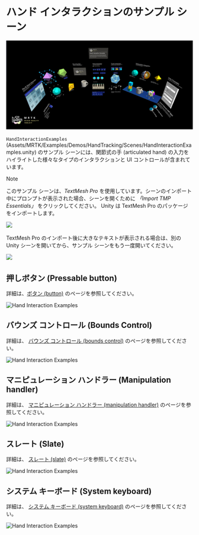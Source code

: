 # ハンド インタラクションのサンプル シーン

![Hand Interaction Examples](../Documentation/Images/MRTK_Examples.png)

`HandInteractionExamples` (Assets/MRTK/Examples/Demos/HandTracking/Scenes/HandInteractionExamples.unity) のサンプル シーンには、関節式の手 (articulated hand) の入力をハイライトした様々なタイプのインタラクションと UI コントロールが含まれています。

> [!NOTE]
> このサンプル シーンは、*TextMesh Pro* を使用しています。シーンのインポート中にプロンプトが表示された場合、シーンを開くために *「Import TMP Essentials」* をクリックしてください。 Unity は TextMesh Pro のパッケージをインポートします。

<img src="../Documentation/Images/HandInteractionExamples/MRTK_Examples_TMP2.png" width="450">

TextMesh Pro のインポート後に大きなテキストが表示される場合は、別の Unity シーンを開いてから、サンプル シーンをもう一度開いてください。

<img src="../Documentation/Images/HandInteractionExamples/MRTK_Examples_TMP1.png" width="350">

## 押しボタン (Pressable button)

詳細は、[ボタン (button)](README_Button.md) のページを参照してください。

![Hand Interaction Examples](../Documentation/Images/HandInteractionExamples/MRTK_Examples_PressTouch.png)

## バウンズ コントロール (Bounds Control)

詳細は、 [バウンズ コントロール (bounds control)](README_BoundsControl.md) のページを参照してください。

![Hand Interaction Examples](../Documentation/Images/HandInteractionExamples/MRTK_Examples_BoundingBox.png)

## マニピュレーション ハンドラー (Manipulation handler)

詳細は、 [マニピュレーション ハンドラー (manipulation handler)](README_ManipulationHandler.md) のページを参照してください。

![Hand Interaction Examples](../Documentation/Images/HandInteractionExamples/MRTK_Examples_Manipulation.png)

## スレート (Slate)

詳細は、 [スレート (slate)](README_Slate.md) のページを参照してください。

![Hand Interaction Examples](../Documentation/Images/HandInteractionExamples/MRTK_Examples_Slate.png)

## システム キーボード (System keyboard)

詳細は、 [システム キーボード (system keyboard)](README_SystemKeyboard.md) のページを参照してください。

![Hand Interaction Examples](../Documentation/Images/HandInteractionExamples/MRTK_Examples_Keyboard.png)
